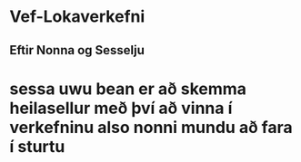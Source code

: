 # Vef-Lokaverkefni
## Eftir Nonna og Sesselju


# sessa uwu bean er að skemma heilasellur með því að vinna í verkefninu also nonni mundu að fara í sturtu
